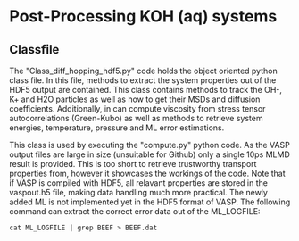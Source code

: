 # Post-Processing KOH (aq) systems
## Classfile
The "Class_diff_hopping_hdf5.py" code holds the object oriented python class file. In this file, methods to extract the system properties out of the HDF5 output are contained.
This class contains methods to track the OH-, K+ and H2O particles as well as how to get their MSDs and diffusion coefficients. Additionally, in can compute viscosity from stress tensor autocorrelations (Green-Kubo) as well as methods to retrieve system energies, temperature, pressure and ML error estimations.

This class is used by executing the "compute.py" python code. As the VASP output files are large in size (unsuitable for Github) only a single 10ps MLMD result is provided. This is too short to retrieve trustworthy transport properties from, however it showcases the workings of the code.
Note that if VASP is compiled with HDF5, all relavant properties are stored in the vaspout.h5 file, making data handling much more practical. The newly added ML is not implemented yet in the HDF5 format of VASP. The following command can extract the correct error data out of the ML_LOGFILE:
```
cat ML_LOGFILE | grep BEEF > BEEF.dat
```